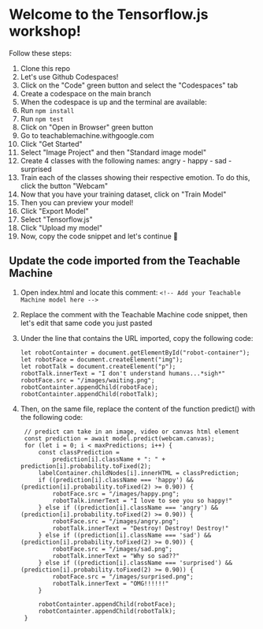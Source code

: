 # Welcome to the Tensorflow.js workshop!

Follow these steps:
1. Clone this repo
2. Let's use Github Codespaces!
3. Click on the "Code" green button and select the "Codespaces" tab
4. Create a codespace on the main branch
5. When the codespace is up and the terminal are available: 
6. Run ```npm install```
7. Run ```npm test```
8. Click on "Open in Browser" green button
9. Go to teachablemachine.withgoogle.com
10. Click "Get Started"
11. Select "Image Project" and then "Standard image model"
12. Create 4 classes with the following names: angry - happy - sad - surprised
13. Train each of the classes showing their respective emotion. To do this, click the button "Webcam"
14. Now that you have your training dataset, click on "Train Model"
15. Then you can preview your model!
16. Click "Export Model"
17. Select "Tensorflow.js"
18. Click "Upload my model"
19. Now, copy the code snippet and let's continue 🚀

## Update the code imported from the Teachable Machine

1. Open index.html and locate this comment:
 ```<!-- Add your Teachable Machine model here --> ```

2. Replace the comment with the Teachable Machine code snippet, then let's edit that same code you just pasted

3. Under the line that contains the URL imported, copy the following code:

    ```
    let robotContainter = document.getElementById("robot-container");
    let robotFace = document.createElement("img");
    let robotTalk = document.createElement("p");
    robotTalk.innerText = "I don't understand humans...*sigh*"
    robotFace.src = "/images/waiting.png";
    robotContainter.appendChild(robotFace);
    robotContainter.appendChild(robotTalk);
    ```
4. Then, on the same file, replace the content of the function predict() with the following code:

      
        // predict can take in an image, video or canvas html element
        const prediction = await model.predict(webcam.canvas);
        for (let i = 0; i < maxPredictions; i++) {
            const classPrediction =
                prediction[i].className + ": " + prediction[i].probability.toFixed(2);
            labelContainer.childNodes[i].innerHTML = classPrediction;
            if ((prediction[i].className === 'happy') && (prediction[i].probability.toFixed(2) >= 0.90)) {
                robotFace.src = "/images/happy.png";
                robotTalk.innerText = "I love to see you so happy!"
            } else if ((prediction[i].className === 'angry') && (prediction[i].probability.toFixed(2) >= 0.90)) {
                robotFace.src = "/images/angry.png";
                robotTalk.innerText = "Destroy! Destroy! Destroy!"
            } else if ((prediction[i].className === 'sad') && (prediction[i].probability.toFixed(2) >= 0.90)) {
                robotFace.src = "/images/sad.png";
                robotTalk.innerText = "Why so sad??"
            } else if ((prediction[i].className === 'surprised') && (prediction[i].probability.toFixed(2) >= 0.90)) {
                robotFace.src = "/images/surprised.png";
                robotTalk.innerText = "OMG!!!!!!"
            }
            
            robotContainter.appendChild(robotFace);
            robotContainter.appendChild(robotTalk);
        }
      

